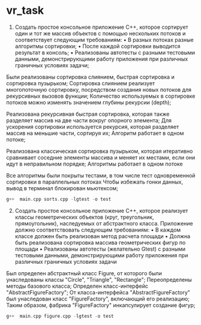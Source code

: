 # vr_task

1. Создать простое консольное приложение C++, которое сортирует один и тот же массив объектов с помощью нескольких потоков и соответствует следующим требованиям:
•	В разных потоках разные алгоритмы сортировки;
•	После каждой сортировки выводится результат в консоль;
•	Реализованы автотесты с разными тестовыми данными, демонстрирующими работу приложения при различных граничных условиях задачи;

Были реализованы сортировка слиянием, быстрая сортировка и сортировка пузырьком;
Сортировка слиянием реализует многопоточную сортировку, посредством создания новых потоков для рекурсивных вызовов функции;
Количество используемых в сортировке потоков можно изменять значением глубины рекурсии (depth);

Реализована рекурсивная быстрая сортировка, которая также разделяет массив на две части вокруг опорного элемента;
Для ускорения сортировки используется рекурсия, которая разделяет массив на меньшие части, сортируя их;
Алгоритм работает в одном потоке;

Реализована классическая сортировка пузырьком, которая итеративно сравнивает соседние элементы массива и меняет их местами, если они идут в неправильном порядке;
Алгоритмы работает в одном потоке

Все алгоритмы были покрыты тестами, в том числе тест одновременной сортировки в параллельных потоках 
Чтобы избежать гонки данных, вывод в терминал блокирован мьютексом;

```cpp
g++  main.cpp sorts.cpp -lgtest -o test
```

2. Создать простое консольное приложение C++, которое реализует классы геометрических объектов (круг, треугольник, прямоугольник), наследуемых от абстрактного класса. Приложение должно соответствовать следующим требованиям:
•	В каждом классе должен быть реализован метод расчета площади
•	Должна быть реализована сортировка массива геометрических фигур по площади
•	Реализованы автотесты (желательно Gtest) с разными тестовыми данными, демонстрирующими работу приложения при различных граничных условиях задачи

Был определен абстрактный класс Figure, от которого были унаследованы классы "Circle", "Triangle", "Rectangle";
Переопределены методы базового класса;
Определен класс-интерфейс "AbstractFigureFactory";
От класса-интерфейса "AbstractFigureFactory" был унаследован класс "FigureFactory", включающий его реализацию;
Таким образом, фабрика "FigureFactory" инкапсулирует создание фигур;

```cpp
g++  main.cpp figure.cpp -lgtest -o test
```
